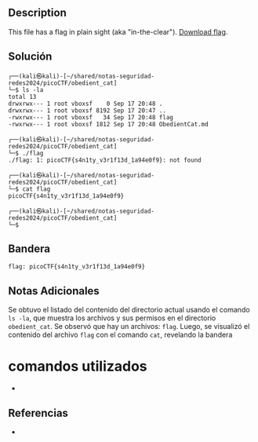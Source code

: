 ## Description

This file has a flag in plain sight (aka "in-the-clear"). [Download flag](https://mercury.picoctf.net/static/704f877da185904ec3992e7255a15c6c/flag).
## Solución
```shell
┌──(kali㉿kali)-[~/shared/notas-seguridad-redes2024/picoCTF/obedient_cat]
└─$ ls -la
total 13
drwxrwx--- 1 root vboxsf    0 Sep 17 20:48 .
drwxrwx--- 1 root vboxsf 8192 Sep 17 20:47 ..
-rwxrwx--- 1 root vboxsf   34 Sep 17 20:48 flag
-rwxrwx--- 1 root vboxsf 1812 Sep 17 20:48 ObedientCat.md
                                                                                                               
┌──(kali㉿kali)-[~/shared/notas-seguridad-redes2024/picoCTF/obedient_cat]
└─$ ./flag                 
./flag: 1: picoCTF{s4n1ty_v3r1f13d_1a94e0f9}: not found
                                                                                                               
┌──(kali㉿kali)-[~/shared/notas-seguridad-redes2024/picoCTF/obedient_cat]
└─$ cat flag                                              
picoCTF{s4n1ty_v3r1f13d_1a94e0f9}
                                                                                                               
┌──(kali㉿kali)-[~/shared/notas-seguridad-redes2024/picoCTF/obedient_cat]
└─$ 

```
## Bandera
```shell
flag: picoCTF{s4n1ty_v3r1f13d_1a94e0f9}
```
## Notas Adicionales
 Se obtuvo el listado del contenido del directorio actual usando el comando `ls -la`, que muestra los archivos y sus permisos en el directorio `obedient_cat`. Se observó que hay un archivos: `flag`.  Luego, se visualizó el contenido del archivo `flag` con el comando `cat`, revelando la bandera
# comandos utilizados
- 

## Referencias
- 